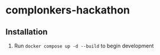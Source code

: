 # complonkers-hackathon

## Installation

1. Run `docker compose up -d --build` to begin development
